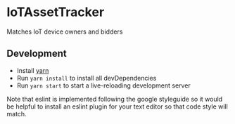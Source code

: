 # IoTAssetTracker
Matches IoT device owners and bidders

## Development
* Install [yarn](https://yarnpkg.com/en/docs/install#mac-stable)
* Run ```yarn install``` to install all devDependencies
* Run ```yarn start``` to start a live-reloading development server

Note that eslint is implemented following the google styleguide so it would be helpful to install an eslint plugin for your text editor so that code style will match.
